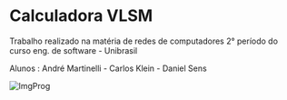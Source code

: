 # Calculadora VLSM

Trabalho realizado na matéria de redes de computadores 2° período do curso eng. de software - Unibrasil

Alunos : André Martinelli -
	 Carlos Klein -
	 Daniel Sens

![ImgProg](https://user-images.githubusercontent.com/55216523/68997396-cd392100-0884-11ea-9f54-5478364d55e8.PNG)

